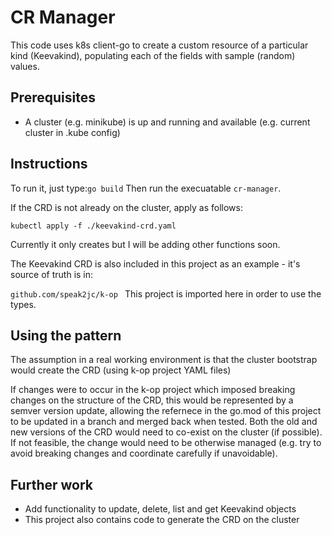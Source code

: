 # CR Manager

This code uses k8s client-go to create a custom resource of a particular kind (Keevakind), populating each of the fields with sample (random) values.

## Prerequisites

- A cluster (e.g. minikube) is up and running and available (e.g. current cluster in  .kube config)

## Instructions
To run it, just type:`go build`
Then run the execuatable `cr-manager`.

If the CRD is not already on the cluster, apply as follows:

`kubectl apply -f ./keevakind-crd.yaml`

Currently it only creates but I will be adding other functions soon.

The Keevakind CRD is also included in this project as an example - it's source of truth is in:
 
   `github.com/speak2jc/k-op `
This project is imported here in order to use the types.

## Using the pattern 
The assumption in a real working environment is that the cluster bootstrap would create the CRD (using k-op project YAML files)

If changes were to occur in the k-op project which imposed breaking changes on the structure of the CRD, this would be represented by a semver version update, allowing the refernece in the go.mod of this project to be updated in a branch and merged back when tested.
Both the old and new versions of the CRD would need to co-exist on the cluster (if possible). 
If not feasible, the change would need to be otherwise managed (e.g. try to avoid breaking changes and coordinate carefully if unavoidable).
 

## Further work
- Add functionality to update, delete, list and get Keevakind objects
- This project also contains code to generate the CRD on the cluster